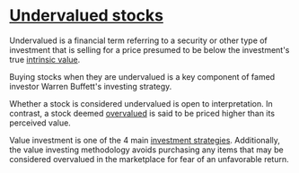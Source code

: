# [Undervalued stocks](https://www.investopedia.com/terms/u/undervalued.asp)

Undervalued is a financial term referring to a security or other type of investment that is selling for a price presumed to be below the investment's true [intrinsic value](https://www.investopedia.com/terms/i/intrinsicvalue.asp).

Buying stocks when they are undervalued is a key component of famed investor Warren Buffett's investing strategy.

Whether a stock is considered undervalued is open to interpretation. In contrast, a stock deemed [overvalued](https://www.investopedia.com/terms/o/overvalued.asp) is said to be priced higher than its perceived value.

Value investment is one of the 4 main [investment strategies](investment-strategies.md). Additionally, the value investing methodology avoids purchasing any items that may be considered overvalued in the marketplace for fear of an unfavorable return.

